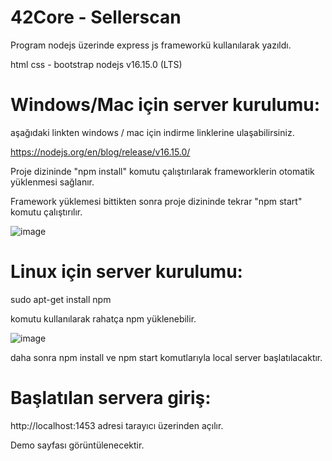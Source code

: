 # 42Core - Sellerscan

Program nodejs üzerinde express js frameworkü kullanılarak yazıldı.

html
css - bootstrap
nodejs v16.15.0 (LTS)

# Windows/Mac için server kurulumu:

aşağıdaki linkten windows / mac için indirme linklerine ulaşabilirsiniz.

https://nodejs.org/en/blog/release/v16.15.0/

Proje dizininde "npm install" komutu çalıştırılarak frameworklerin otomatik yüklenmesi sağlanır.

Framework yüklemesi bittikten sonra proje dizininde tekrar "npm start" komutu çalıştırılır.

![image](https://user-images.githubusercontent.com/75154294/168455654-875db91e-beb8-4ac9-890a-ad44dc775671.png)

# Linux için server kurulumu:

sudo apt-get install npm

komutu kullanılarak rahatça npm yüklenebilir.

![image](https://user-images.githubusercontent.com/75154294/168455780-bb5149a9-8e96-4f41-a88b-deb91f346a0a.png)

daha sonra npm install ve npm start komutlarıyla local server başlatılacaktır.

# Başlatılan servera giriş:

http://localhost:1453 adresi tarayıcı üzerinden açılır.

Demo sayfası görüntülenecektir.
